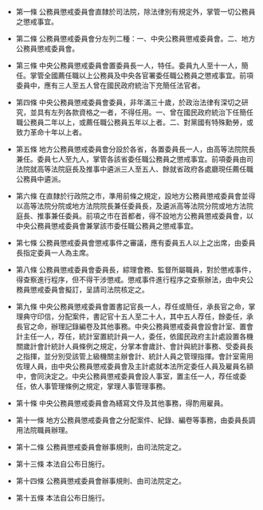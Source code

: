 * 第一條 公務員懲戒委員會直隸於司法院，除法律別有規定外，掌管一切公務員之懲戒事宜。

* 第二條 公務員懲戒委員會分左列二種：一、中央公務員懲戒委員會。二、地方公務員懲戒委員會。

* 第三條 中央公務員懲戒委員會置委員長一人，特任。委員九人至十一人，簡任。掌管全國薦任職以上公務員及中央各官署委任職公務員之懲戒事宜。前項委員中，應有三人至五人曾在國民政府統治下充簡任法官者。

* 第四條 中央公務員懲戒委員會委員，非年滿三十歲，於政治法律有深切之研究，並具有左列各款資格之一者，不得任用。一、曾在國民政府統治下任簡任職公務員二年以上，或薦任職公務員五年以上者。二、對黨國有特殊勳勞，或致力革命十年以上者。

* 第五條 地方公務員懲戒委員會分設於各省，各置委員長一人，由高等法院院長兼任。委員七人至九人，掌管各該省委任職公務員之懲戒事宜。前項委員由司法院就高等法院庭長及推事中遴派三人至五人、餘就省政府各處廳現任薦任職公務員中遴派。

* 第六條 在直隸於行政院之市，準用前條之規定，設地方公務員懲戒委員會並得以高等法院分院或地方法院院長兼任委員長，及遴派高等法院分院或地方法院庭長、推事兼任委員。前項之市在首都者，得不設地方公務員懲戒委員會，以中央公務員懲戒委員會兼掌該市委任職公務員之懲戒事宜。

* 第七條 公務員懲戒委員會懲戒事件之審議，應有委員五人以上之出席，由委員長指定委員一人為主席。

* 第八條 公務員懲戒委員會委員長，綜理會務、監督所屬職員，對於懲戒事件，得查察進行程序，但不得干涉懲戒。懲戒事件進行程序之查察辦法，由中央公務員懲戒委員會擬訂，呈請司法院核定之。

* 第九條 中央公務員懲戒委員會置書記官長一人，荐任或簡任，承長官之命，掌理典守印信，分配案件，書記官十五人至二十人，其中五人荐任，餘委任，承長官之命，辦理記錄編卷及其他事務。中央公務員懲戒委員會設會計室、置會計主任一人，荐任，統計室置統計員一人，委任，依國民政府主計處設置各機關歲計會計統計人員條例之規定，分掌本會歲計、會計與統計事務、受委員長之指揮，並分別受該管上級機關主辦會計、統計人員之管理指揮。會計室需用佐理人員，由中央公務員懲戒委員會及主計處就本法所定委任人員及雇員名額中，會同決定之。中央公務員懲戒委員會設人事室，置主任一人，荐任或委任，依人事管理條例之規定，掌理人事管理事務。

* 第十條 中央公務員懲戒委員會為繕寫文件及其他事務，得酌用雇員。

* 第十一條 地方公務員懲戒委員會之分配案件、紀錄、編卷等事務，由委員長調用法院職員辦理。

* 第十二條 公務員懲戒委員會辦事規則，由司法院定之。

* 第十三條 本法自公布日施行。

* 第十四條 公務員懲戒委員會辦事規則、由司法院定之。

* 第十五條 本法自公布日施行。

